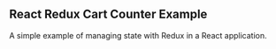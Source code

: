 React Redux Cart Counter Example
--------------------------------

A simple example of managing state with Redux in a React application.